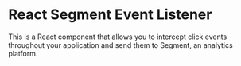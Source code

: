 # React Segment Event Listener

This is a React component that allows you to intercept click events throughout your application and send them to Segment, an analytics platform.
